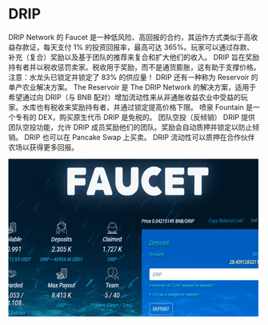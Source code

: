# DRIP

DRIP Network 的 Faucet 是一种低风险、高回报的合约，其运作方式类似于高收益存款证，每天支付 1% 的投资回报率，最高可达 365%。玩家可以通过存款、补充（复合）奖励以及基于团队的推荐来复合和扩大他们的收入。
DRIP 旨在奖励持有者并以税收惩罚卖家。税收用于奖励，而不是通货膨胀，这有助于支撑价格。
注意：水龙头已锁定并锁定了 83% 的供应量！
DRIP 还有一种称为 Reservoir 的单产农业解决方案。
The Reservoir 是 The DRIP Network 的解决方案，适用于希望通过向 DRIP（与 BNB 配对）增加流动性来从非通胀收益农业中受益的玩家。水库也有税收来奖励持有者，并通过锁定提高价格下限。
喷泉
Fountain 是一个专有的 DEX，购买原生代币 DRIP 是免税的。
团队空投（反倾销）
DRIP 提供团队空投功能，允许 DRIP 成员奖励他们的团队。奖励会自动质押并锁定以防止倾销。
DRIP 也可以在 Pancake Swap 上买卖。 DRIP 流动性可以质押在合作伙伴农场以获得更多回报。

![drip-dapp-defi-bsc-image1-500x315_d5b83ba1bb65dfb1e96e84ca3489ae2b](drip-dapp-defi-bsc-image1-500x315_d5b83ba1bb65dfb1e96e84ca3489ae2b.png)
